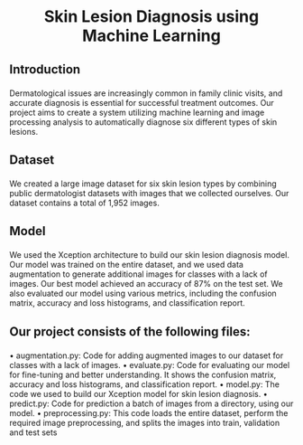 #  <p align ="center" height="40px" width="40px"> Skin Lesion Diagnosis using Machine Learning </p>
##     <p align = "left"> Introduction </p>

Dermatological issues are increasingly common in family clinic visits, and accurate diagnosis is essential for successful treatment outcomes. Our project aims to create a system utilizing machine learning and image processing analysis to automatically diagnose six different types of skin lesions.

##     <p align = "left"> Dataset </p>
We created a large image dataset for six skin lesion types by combining public dermatologist datasets with images that we collected ourselves. Our dataset contains a total of 1,952 images.

##     <p align = "left"> Model </p>
We used the Xception architecture to build our skin lesion diagnosis model. Our model was trained on the entire dataset, and we used data augmentation to generate additional images for classes with a lack of images.
Our best model achieved an accuracy of 87% on the test set. We also evaluated our model using various metrics, including the confusion matrix, accuracy and loss histograms, and classification report.


##     <p align = "left"> Our project consists of the following files: </p>
•	augmentation.py: Code for adding augmented images to our dataset for classes with a lack of images.
•	evaluate.py: Code for evaluating our model for fine-tuning and better understanding. It shows the confusion matrix, accuracy and loss histograms, and classification report.
•	model.py: The code we used to build our Xception model for skin lesion diagnosis.
•	predict.py: Code for prediction a batch of images from a directory, using our model. 
•	preprocessing.py: This code loads the entire dataset, perform the required image preprocessing, and splits the images into train, validation and test sets
